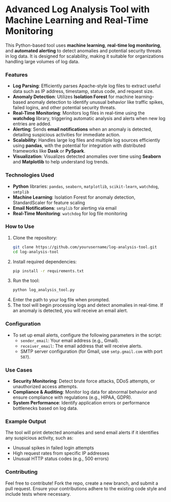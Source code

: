 # Advanced Log Analysis Tool with Machine Learning and Real-Time Monitoring

This Python-based tool uses **machine learning**, **real-time log monitoring**, and **automated alerting** to detect anomalies and potential security threats in log data. It is designed for scalability, making it suitable for organizations handling large volumes of log data.

### **Features**
- **Log Parsing**: Efficiently parses Apache-style log files to extract useful data such as IP address, timestamp, status code, and request size.
- **Anomaly Detection**: Utilizes **Isolation Forest** for machine learning-based anomaly detection to identify unusual behavior like traffic spikes, failed logins, and other potential security threats.
- **Real-Time Monitoring**: Monitors log files in real-time using the **watchdog** library, triggering automatic analysis and alerts when new log entries are added.
- **Alerting**: Sends **email notifications** when an anomaly is detected, detailing suspicious activities for immediate action.
- **Scalability**: Handles large log files and multiple log sources efficiently using **pandas**, with the potential for integration with distributed frameworks like **Dask** or **PySpark**.
- **Visualization**: Visualizes detected anomalies over time using **Seaborn** and **Matplotlib** to help understand log trends.

### **Technologies Used**
- **Python** libraries: `pandas`, `seaborn`, `matplotlib`, `scikit-learn`, `watchdog`, `smtplib`
- **Machine Learning**: Isolation Forest for anomaly detection, StandardScaler for feature scaling
- **Email Notifications**: `smtplib` for alerting via email
- **Real-Time Monitoring**: `watchdog` for log file monitoring

### **How to Use**
1. Clone the repository:
   ```bash
   git clone https://github.com/yourusername/log-analysis-tool.git
   cd log-analysis-tool
   ```
2. Install required dependencies:
   ```bash
   pip install -r requirements.txt
   ```
3. Run the tool:
   ```bash
   python log_analysis_tool.py
   ```
4. Enter the path to your log file when prompted.
5. The tool will begin processing logs and detect anomalies in real-time. If an anomaly is detected, you will receive an email alert.

### **Configuration**
- To set up email alerts, configure the following parameters in the script:
   - `sender_email`: Your email address (e.g., Gmail).
   - `receiver_email`: The email address that will receive alerts.
   - SMTP server configuration (for Gmail, use `smtp.gmail.com` with port `587`).

### **Use Cases**
- **Security Monitoring**: Detect brute force attacks, DDoS attempts, or unauthorized access attempts.
- **Compliance & Auditing**: Monitor log data for abnormal behavior and ensure compliance with regulations (e.g., HIPAA, GDPR).
- **System Performance**: Identify application errors or performance bottlenecks based on log data.

### **Example Output**
The tool will print detected anomalies and send email alerts if it identifies any suspicious activity, such as:
- Unusual spikes in failed login attempts
- High request rates from specific IP addresses
- Unusual HTTP status codes (e.g., 500 errors)

### **Contributing**
Feel free to contribute! Fork the repo, create a new branch, and submit a pull request. Ensure your contributions adhere to the existing code style and include tests where necessary.
